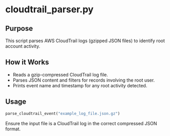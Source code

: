 # cloudtrail_parser.py

## Purpose
This script parses AWS CloudTrail logs (gzipped JSON files) to identify root account activity.

## How it Works
- Reads a gzip-compressed CloudTrail log file.
- Parses JSON content and filters for records involving the root user.
- Prints event name and timestamp for any root activity detected.

## Usage
```python
parse_cloudtrail_event("example_log_file.json.gz")
```
Ensure the input file is a CloudTrail log in the correct compressed JSON format.
